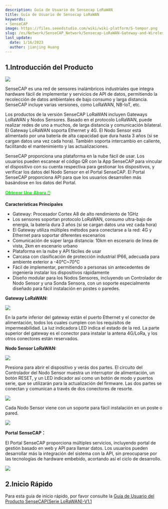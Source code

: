 ```yaml
---
description: Guía de Usuario de Sensecap LoRaWAN
title: Guía de Usuario de Sensecap LoRaWAN
keywords:
- SenseCAP
image: https://files.seeedstudio.com/wiki/wiki-platform/S-tempor.png
slug: /es/Network/SenseCAP_Network/Sensecap-LoRaWAN-Gateway-and-Wireless-Sensor-User-Guide
last_update:
  date: 1/16/2023
  author: jianjing Huang
---
```



## 1.Introducción del Producto

![](https://files.seeedstudio.com/wiki/Sensecap-LoRaWAN-Gateway-and-Wireless-Sensor-User-Guide/img/1-1.jpg)

SenseCAP es una red de sensores inalámbricos industriales que integra hardware fácil de implementar y servicios de API de datos, permitiendo la recolección de datos ambientales de bajo consumo y larga distancia. SenseCAP incluye varias versiones, como LoRaWAN, NB-IoT, etc.
  
Los productos de la versión SenseCAP LoRaWAN incluyen Gateways LoRaWAN y Nodos Sensores. Basado en el protocolo LoRaWAN, puede realizar redes de uno a muchos, de larga distancia y comunicación bilateral. El Gateway LoRaWAN soporta Ethernet y 4G. El Nodo Sensor está alimentado por una batería de alta capacidad que dura hasta 3 años (si se cargan datos una vez cada hora). También soporta intercambio en caliente, facilitando el mantenimiento y las actualizaciones.

SenseCAP proporciona una plataforma en la nube fácil de usar. Los usuarios pueden escanear el código QR con la App SenseCAP para vincular el dispositivo con su cuenta respectiva para gestionar los dispositivos, y verificar los datos del Nodo Sensor en el Portal SenseCAP. El Portal SenseCAP proporciona API para que los usuarios desarrollen más basándose en los datos del Portal.

<div class="get_one_now_container" style={{textAlign: 'center'}}>
    <a class="get_one_now_item" href="https://www.seeedstudio.com/SenseCAP-c-1339.html" target="_blank">
            <strong><span><font color={'FFFFFF'} size={"4"}> Obtener Uno Ahora 🖱️</font></span></strong>
    </a>
</div>


**Características Principales**

- Gateway: Procesador Cortex A8 de alto rendimiento de 1GHz
- Los sensores soportan protocolo LoRaWAN, consumo ultra-bajo de energía, la batería dura 3 años (si se cargan datos una vez cada hora)
- El Gateway utiliza múltiples métodos para conectarse a la red: 4G y Ethernet para soportar diferentes escenarios
- Comunicación de súper larga distancia: 10km en escenario de línea de vista, 2km en escenario urbano
- Plataforma en la nube y API fáciles de usar
- Carcasa con clasificación de protección industrial IP66, adecuada para ambiente exterior a -40℃~70℃
- Fácil de implementar, permitiendo a personas sin antecedentes de ingeniería instalar los dispositivos rápidamente
- Diseño modular para los Nodos Sensores, incluyendo un Controlador de Nodo Sensor y una Sonda Sensora, con un soporte especialmente diseñado para fácil instalación en postes o paredes.

**Gateway LoRaWAN:**

![](https://files.seeedstudio.com/wiki/Sensecap-LoRaWAN-Gateway-and-Wireless-Sensor-User-Guide/img/1-2.png)

En la parte inferior del gateway están el puerto Ethernet y el conector de alimentación, todos los cuales cumplen con los requisitos de impermeabilidad. La luz indicadora LED indica el estado de la red. La parte superior del gateway es el conector para instalar la antena 4G/LoRa, y los otros conectores están reservados.

**Nodo Sensor LoRaWAN:**

![](https://files.seeedstudio.com/wiki/Sensecap-LoRaWAN-Gateway-and-Wireless-Sensor-User-Guide/img/1-3.png)

Presiona para abrir el dispositivo y verás dos partes. El circuito del Controlador del Nodo Sensor muestra un interruptor de alimentación, un botón RESET, y un LED indicador así como un botón de modo y puertos serie, que se utilizarán para la actualización del firmware. Las dos partes se conectan y comunican a través de dos conectores de resorte.

![](https://files.seeedstudio.com/wiki/Sensecap-LoRaWAN-Gateway-and-Wireless-Sensor-User-Guide/img/1-4.png)

Cada Nodo Sensor viene con un soporte para fácil instalación en un poste o pared.

![](https://files.seeedstudio.com/wiki/Sensecap-LoRaWAN-Gateway-and-Wireless-Sensor-User-Guide/img/1-11.jpg)

**Portal SenseCAP：**

El Portal SenseCAP proporciona múltiples servicios, incluyendo portal de gestión basado en web y API para llamar datos. Los usuarios pueden desarrollar más la integración del sistema con la API, sin preocuparse por las tecnologías de hardware embebido, acortando así el ciclo de desarrollo.

![](https://files.seeedstudio.com/wiki/Sensecap-LoRaWAN-Gateway-and-Wireless-Sensor-User-Guide/img/1-7.png)

## 2.Inicio Rápido

Para esta guía de inicio rápido, por favor consulte la [Guía de Usuario del Producto SenseCAP(Serie LoRaWAN)-V1.1](https://files.seeedstudio.com/wiki/Sensecap-LoRaWAN-Gateway-and-Wireless-Sensor-User-Guide/res/SenseCAP%20Product%20User%20Guide(LoRaWAN%20Series)-V1.1.docx)